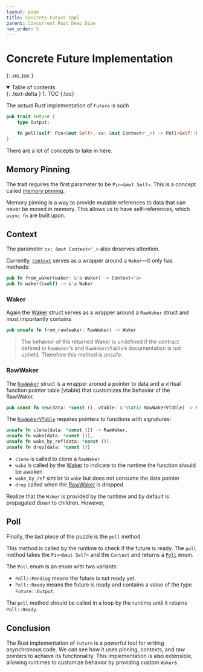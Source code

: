 ```yaml
---
layout: page
title: Concrete Future Impl
parent: Concurrent Rust Deep Dive
nav_order: 5
---
```


# Concrete Future Implementation
{: .no_toc }

<details open markdown="block">
  <summary>
    Table of contents
  </summary>
  {: .text-delta }
1. TOC
{:toc}
</details>

The _actual_ Rust implementation of `Future` is such

```rust
pub trait Future {
    type Output;

    fn poll(self: Pin<&mut Self>, cx: &mut Context<'_>) -> Poll<Self::Output>;
}
```

There are a lot of concepts to take in here.

## Memory Pinning

The trait requires the first parameter to be `Pin<&mut Self>`. This is a concept called [memory pinning](https://doc.rust-lang.org/std/pin/index.html).

Memory pinning is a way to provide mutable references to data that can never be moved in memory. This allows us to have self-references, which `async fn` are built upon.

## Context

The parameter `cx: &mut Context<'_>` also deserves attention.

Currently, [`Context`](https://doc.rust-lang.org/std/task/struct.Context.html) serves as a wrapper around a `Waker`—it only has methods:

```rust
pub fn from_waker(waker: &'a Waker) -> Context<'a>
pub fn waker(&self) -> &'a Waker
```

### Waker

Again the [Waker](https://doc.rust-lang.org/std/task/struct.Waker.html) struct serves as a wrapper around a
`RawWaker` struct and most importantly contains

```rust
pub unsafe fn from_raw(waker: RawWaker) -> Waker
```

> The behavior of the returned Waker is undefined if the contract defined in `RawWaker`’s and `RawWakerVTable`’s
> documentation is not upheld. Therefore this method is unsafe.

### RawWaker

The [`RawWaker`](https://doc.rust-lang.org/std/task/struct.RawWaker.html) struct is a wrapper aronud a pointer
to data and a virtual function pointer table (vtable) that customizes the behavior of the RawWaker.

```rust
pub const fn new(data: *const (), vtable: &'static RawWakerVTable) -> RawWaker
```

The [`RawWakerVTable`](https://doc.rust-lang.org/std/task/struct.RawWakerVTable.html) requires pointers to functions
with signatures:

```rust
unsafe fn clone(data: *const ()) -> RawWaker,
unsafe fn wake(data: *const ()),
unsafe fn wake_by_ref(data: *const ()),
unsafe fn drop(data: *const ())
```

- `clone` is called to clone a `RawWaker`
- `wake` is called by the [Waker](#waker) to indicate to the runtime the function should be awoken
- `wake_by_ref` similar to `wake` but does not consume the data pointer
- `drop` called when the [RawWaker](#rawwaker) is dropped.

Realize that the `Waker` is provided by the runtime and by default is propagated down to children. However,

## Poll

Finally, the last piece of the puzzle is the `poll` method.

This method is called by the runtime to check if the future is ready. The `poll` method takes the `Pin<&mut Self>`
and the `Context` and returns a [`Poll`](https://doc.rust-lang.org/std/task/enum.Poll.html) enum.

The `Poll` enum is an enum with two variants:

- `Poll::Pending` means the future is not ready yet.
- `Poll::Ready` means the future is ready and contains a value of the type `Future::Output`.

The `poll` method should be called in a loop by the runtime until it returns `Poll::Ready`.

## Conclusion

The Rust implementation of `Future` is a powerful tool for writing asynchronous code. We can see how it uses
pinning, contexts, and raw pointers to achieve its functionality. This implementation is also extensible, allowing
runtimes to customize behavior by providing custom `Waker`s.